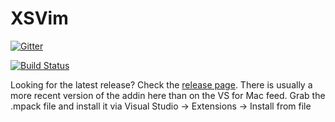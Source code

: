 # XSVim

[![Gitter](https://badges.gitter.im/XSVim/Lobby.svg)](https://gitter.im/XSVim/Lobby?utm_source=badge&utm_medium=badge&utm_campaign=pr-badge&utm_content=badge)

[![Build Status](https://travis-ci.org/nosami/XSVim.svg?branch=7.0)](https://travis-ci.org/nosami/XSVim)

Looking for the latest release? Check the [release page](https://github.com/nosami/XSVim/releases). There is usually a more recent version of the addin here than on the VS for Mac feed. Grab the .mpack file and install it via Visual Studio -> Extensions -> Install from file
